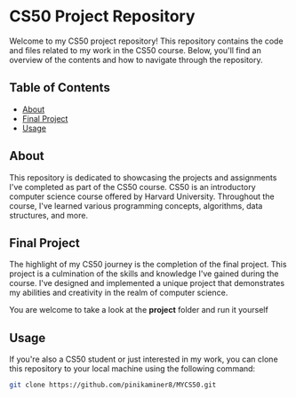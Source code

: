 # CS50 Project Repository

Welcome to my CS50 project repository! This repository contains the code and files related to my work in the CS50 course. Below, you'll find an overview of the contents and how to navigate through the repository.

## Table of Contents

- [About](#about)
- [Final Project](#final-project)
- [Usage](#usage)

## About

This repository is dedicated to showcasing the projects and assignments I've completed as part of the CS50 course. CS50 is an introductory computer science course offered by Harvard University. Throughout the course, I've learned various programming concepts, algorithms, data structures, and more.

## Final Project

The highlight of my CS50 journey is the completion of the final project. This project is a culmination of the skills and knowledge I've gained during the course. I've designed and implemented a unique project that demonstrates my abilities and creativity in the realm of computer science.

You are welcome to take a look at the **project** folder and run it yourself

## Usage

If you're also a CS50 student or just interested in my work, you can clone this repository to your local machine using the following command:

```bash
git clone https://github.com/pinikaminer8/MYCS50.git
